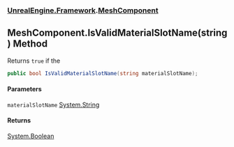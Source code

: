 ### [UnrealEngine.Framework](./UnrealEngine-Framework.md 'UnrealEngine.Framework').[MeshComponent](./UnrealEngine-Framework-MeshComponent.md 'UnrealEngine.Framework.MeshComponent')
## MeshComponent.IsValidMaterialSlotName(string) Method
Returns `true` if the  
```csharp
public bool IsValidMaterialSlotName(string materialSlotName);
```
#### Parameters
<a name='UnrealEngine-Framework-MeshComponent-IsValidMaterialSlotName(string)-materialSlotName'></a>
`materialSlotName` [System.String](https://docs.microsoft.com/en-us/dotnet/api/System.String 'System.String')  
  
#### Returns
[System.Boolean](https://docs.microsoft.com/en-us/dotnet/api/System.Boolean 'System.Boolean')  
